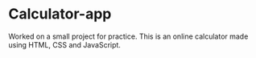 # Calculator-app
Worked on a small project for practice.
This is an online calculator made using HTML, CSS and JavaScript.
